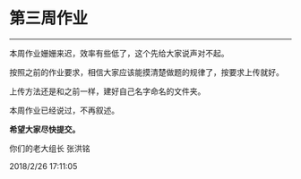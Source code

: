 # 第三周作业

----------
  本周作业姗姗来迟，效率有些低了，这个先给大家说声对不起。

  按照之前的作业要求，相信大家应该能摸清楚做题的规律了，按要求上传就好。

  上传方法还是和之前一样，建好自己名字命名的文件夹。

  本周作业已经说过，不再叙述。

  **希望大家尽快提交。**


你们的老大组长 张洪铭

2018/2/26 17:11:05 

